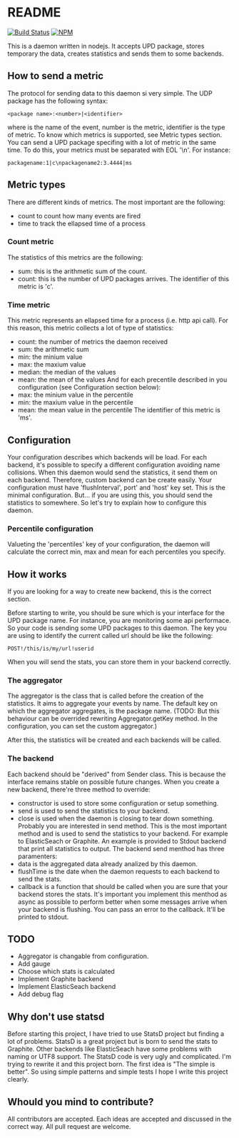 # README

[![Build Status](https://travis-ci.org/allevo/gathering.svg?branch=0.1)](https://travis-ci.org/allevo/gathering)
[![NPM](https://nodei.co/npm/gathering-daemon.png)](https://nodei.co/npm/gathering-daemon/)


This is a daemon written in nodejs. It accepts UPD package, stores temporary the data, creates statistics and sends them to some backends.

## How to send a metric
The protocol for sending data to this daemon si very simple. The UDP package has the following syntax:
```
<package name>:<number>|<identifier>
```
where <package name> is the name of the event, number is the metric, identifier is the type of metric. To know which metrics is supported, see Metric types section.
You can send a UPD package specifing with a lot of metric in the same time. To do this, your metrics must be separated with EOL '\n'. For instance:
```
packagename:1|c\npackagename2:3.4444|ms
```

## Metric types
There are different kinds of metrics. The most important are the following:
 * count to count how many events are fired
 * time to track the ellapsed time of a process

### Count metric
The statistics of this metrics are the following:
 * sum: this is the arithmetic sum of the count.
 * count: this is the number of UPD packages arrives.
 The identifier of this metric is 'c'.

### Time metric
This metric represents an ellapsed time for a process (i.e. http api call). For this reason, this metric collects a lot of type of statistics:
 * count: the number of metrics the daemon received
 * sum: the arithmetic sum
 * min: the minium value
 * max: the maxium value
 * median: the median of the values
 * mean: the mean of the values
And for each precentile described in you configuration (see Configuration section below):
 * max: the minium value in the percentile
 * min: the maxium value in the percentile
 * mean: the mean value in the percentile
 The identifier of this metric is 'ms'.

## Configuration
Your configuration describes which backends will be load. For each backend, it's possible to specify a different configuration avoiding name collisions.
When this daemon would send the statistics, it send them on each backend. Therefore, custom backend can be create easily.
Your configuration must have 'flushInterval', port' and 'host' key set. This is the minimal configuration. But... if you are using this, you should send the statistics to somewhere. So let's try to explain how to configure this daemon.

### Percentile configuration
Valueting the 'percentiles' key of your configuration, the daemon will calculate the correct min, max and mean for each percentiles you specify.

## How it works
If you are looking for a way to create new backend, this is the correct section.

Before starting to write, you should be sure which is your interface for the UPD package name. For instance, you are monitoring some api performace. So your code is sending some UPD packages to this daemon. The key you are using to identify the current called url should be like the following:
```
POST!/this/is/my/url!userid
```
When you will send the stats, you can store them in your backend correctly.

### The aggregator
The aggregator is the class that is called before the creation of the statistics. It aims to aggregate your events by name. The default key on which the aggregator aggregates, is the package name. (TODO: But this behaviour can be overrided rewriting Aggregator.getKey method. In the configuration, you can set the custom aggregator.)

After this, the statistics will be created and each backends will be called.

### The backend
Each backend should be "derived" from Sender class. This is because the interface remains stable on possible future changes.
When you create a new backend, there're three method to override:
 * constructor is used to store some configuration or setup something.
 * send is used to send the statistics to your backend.
 * close is used when the daemon is closing to tear down something.
Probably you are interested in send method. This is the most important method and is used to send the statistics to your backend. For example to ElasticSeach or Graphite.
An example is provided to Stdout backend that print all statistics to output.
The backend send menthod has three paramenters:
 * data is the aggregated data already analized by this daemon.
 * flushTime is the date when the daemon requests to each backend to send the stats.
 * callback is a function that should be called when you are sure that your backend stores the stats.
It's important you implement this menthod as async as possible to perform better when some messages arrive when your backend is flushing. You can pass an error to the callback. It'll be printed to stdout.


## TODO
 * Aggregator is changable from configuration.
 * Add gauge
 * Choose which stats is calculated
 * Implement Graphite backend
 * Implement ElasticSeach backend
 * Add debug flag

## Why don't use statsd
Before starting this project, I have tried to use StatsD project but finding a lot of problems. StatsD is a great project but is born to send the stats to Graphite. Other backends like ElasticSeach have some problems with naming or UTF8 support. The StatsD code is very ugly and complicated. I'm trying to rewrite it and this project born. The first idea is "The simple is better". So using simple patterns and simple tests I hope I write this project clearly.

## Whould you mind to contribute?
All contributors are accepted. Each ideas are accepted and discussed in the correct way. All pull request are welcome.

